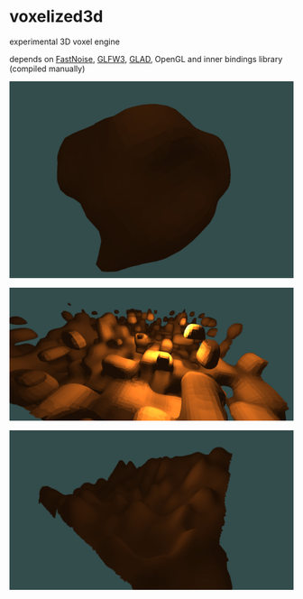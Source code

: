 # voxelized3d
experimental 3D voxel engine

depends on [FastNoise](https://github.com/Auburns/FastNoise), [GLFW3](http://www.glfw.org/), [GLAD](https://github.com/Dav1dde/glad), OpenGL and inner bindings library (compiled manually)

![UMDC + sphere + noise (radius displacement)](imgs/umdc_sphere_displacement.png)

![some noise](imgs/noise1.png)

![noise terrain](imgs/noise_terrain.png)